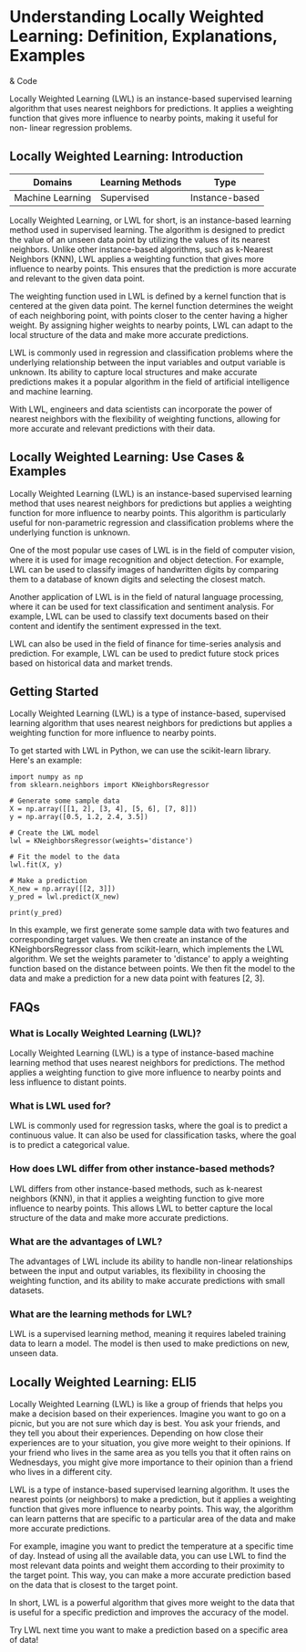 # Understanding Locally Weighted Learning: Definition, Explanations, Examples
& Code

Locally Weighted Learning (LWL) is an instance-based supervised learning
algorithm that uses nearest neighbors for predictions. It applies a weighting
function that gives more influence to nearby points, making it useful for non-
linear regression problems.

## Locally Weighted Learning: Introduction

Domains | Learning Methods | Type  
---|---|---  
Machine Learning | Supervised | Instance-based  
  
Locally Weighted Learning, or LWL for short, is an instance-based learning
method used in supervised learning. The algorithm is designed to predict the
value of an unseen data point by utilizing the values of its nearest
neighbors. Unlike other instance-based algorithms, such as k-Nearest Neighbors
(KNN), LWL applies a weighting function that gives more influence to nearby
points. This ensures that the prediction is more accurate and relevant to the
given data point.

The weighting function used in LWL is defined by a kernel function that is
centered at the given data point. The kernel function determines the weight of
each neighboring point, with points closer to the center having a higher
weight. By assigning higher weights to nearby points, LWL can adapt to the
local structure of the data and make more accurate predictions.

LWL is commonly used in regression and classification problems where the
underlying relationship between the input variables and output variable is
unknown. Its ability to capture local structures and make accurate predictions
makes it a popular algorithm in the field of artificial intelligence and
machine learning.

With LWL, engineers and data scientists can incorporate the power of nearest
neighbors with the flexibility of weighting functions, allowing for more
accurate and relevant predictions with their data.

## Locally Weighted Learning: Use Cases & Examples

Locally Weighted Learning (LWL) is an instance-based supervised learning
method that uses nearest neighbors for predictions but applies a weighting
function for more influence to nearby points. This algorithm is particularly
useful for non-parametric regression and classification problems where the
underlying function is unknown.

One of the most popular use cases of LWL is in the field of computer vision,
where it is used for image recognition and object detection. For example, LWL
can be used to classify images of handwritten digits by comparing them to a
database of known digits and selecting the closest match.

Another application of LWL is in the field of natural language processing,
where it can be used for text classification and sentiment analysis. For
example, LWL can be used to classify text documents based on their content and
identify the sentiment expressed in the text.

LWL can also be used in the field of finance for time-series analysis and
prediction. For example, LWL can be used to predict future stock prices based
on historical data and market trends.

## Getting Started

Locally Weighted Learning (LWL) is a type of instance-based, supervised
learning algorithm that uses nearest neighbors for predictions but applies a
weighting function for more influence to nearby points.

To get started with LWL in Python, we can use the scikit-learn library. Here's
an example:

    
    
    
    import numpy as np
    from sklearn.neighbors import KNeighborsRegressor
    
    # Generate some sample data
    X = np.array([[1, 2], [3, 4], [5, 6], [7, 8]])
    y = np.array([0.5, 1.2, 2.4, 3.5])
    
    # Create the LWL model
    lwl = KNeighborsRegressor(weights='distance')
    
    # Fit the model to the data
    lwl.fit(X, y)
    
    # Make a prediction
    X_new = np.array([[2, 3]])
    y_pred = lwl.predict(X_new)
    
    print(y_pred)
    
    

In this example, we first generate some sample data with two features and
corresponding target values. We then create an instance of the
KNeighborsRegressor class from scikit-learn, which implements the LWL
algorithm. We set the weights parameter to 'distance' to apply a weighting
function based on the distance between points. We then fit the model to the
data and make a prediction for a new data point with features [2, 3].

## FAQs

### What is Locally Weighted Learning (LWL)?

Locally Weighted Learning (LWL) is a type of instance-based machine learning
method that uses nearest neighbors for predictions. The method applies a
weighting function to give more influence to nearby points and less influence
to distant points.

### What is LWL used for?

LWL is commonly used for regression tasks, where the goal is to predict a
continuous value. It can also be used for classification tasks, where the goal
is to predict a categorical value.

### How does LWL differ from other instance-based methods?

LWL differs from other instance-based methods, such as k-nearest neighbors
(KNN), in that it applies a weighting function to give more influence to
nearby points. This allows LWL to better capture the local structure of the
data and make more accurate predictions.

### What are the advantages of LWL?

The advantages of LWL include its ability to handle non-linear relationships
between the input and output variables, its flexibility in choosing the
weighting function, and its ability to make accurate predictions with small
datasets.

### What are the learning methods for LWL?

LWL is a supervised learning method, meaning it requires labeled training data
to learn a model. The model is then used to make predictions on new, unseen
data.

## Locally Weighted Learning: ELI5

Locally Weighted Learning (LWL) is like a group of friends that helps you make
a decision based on their experiences. Imagine you want to go on a picnic, but
you are not sure which day is best. You ask your friends, and they tell you
about their experiences. Depending on how close their experiences are to your
situation, you give more weight to their opinions. If your friend who lives in
the same area as you tells you that it often rains on Wednesdays, you might
give more importance to their opinion than a friend who lives in a different
city.

LWL is a type of instance-based supervised learning algorithm. It uses the
nearest points (or neighbors) to make a prediction, but it applies a weighting
function that gives more influence to nearby points. This way, the algorithm
can learn patterns that are specific to a particular area of the data and make
more accurate predictions.

For example, imagine you want to predict the temperature at a specific time of
day. Instead of using all the available data, you can use LWL to find the most
relevant data points and weight them according to their proximity to the
target point. This way, you can make a more accurate prediction based on the
data that is closest to the target point.

In short, LWL is a powerful algorithm that gives more weight to the data that
is useful for a specific prediction and improves the accuracy of the model.

Try LWL next time you want to make a prediction based on a specific area of
data!